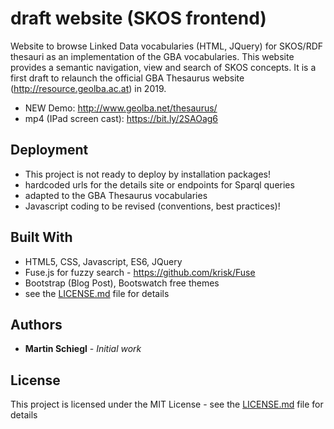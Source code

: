 # draft website (SKOS frontend)
Website to browse Linked Data vocabularies (HTML, JQuery) for SKOS/RDF thesauri as an implementation of the GBA vocabularies.
This website provides a semantic navigation, view and search of SKOS concepts. It is a first draft to relaunch the official GBA Thesaurus website (http://resource.geolba.ac.at) in 2019. 
* NEW Demo: http://www.geolba.net/thesaurus/
* mp4 (IPad screen cast): https://bit.ly/2SAOag6

## Deployment

* This project is not ready to deploy by installation packages!
* hardcoded urls for the details site or endpoints for Sparql queries
* adapted to the GBA Thesaurus vocabularies
* Javascript coding to be revised (conventions, best practices)!

## Built With

* HTML5, CSS, Javascript, ES6, JQuery
* Fuse.js for fuzzy search - https://github.com/krisk/Fuse
* Bootstrap (Blog Post), Bootswatch free themes
* see the [LICENSE.md](LICENSE) file for details

## Authors

* **Martin Schiegl** - *Initial work* 

## License

This project is licensed under the MIT License - see the [LICENSE.md](LICENSE) file for details
